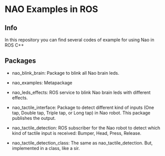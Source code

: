 # NAO Examples in ROS

## Info
In this repository you can find several codes of example for using Nao in ROS C++


## Packages
* nao_blink_brain: Package to blink all Nao brain leds.
* nao_examples: Metapackage
* nao_leds_effects: ROS service to blink Nao brain leds with different effects.
* nao_tactile_interface: Package to detect different kind of inputs (One tap, Double tap, Triple tap, or Long tap) in Nao robot. This package publishes the output.
* nao_tactile_detection:  ROS subscriber for the Nao robot to detect which kind of tactile input is received: Bumper, Head, Press, Release.

* nao_tactile_detection_class: The same as nao_tactile_detection. But, implemented in a class, like a sir.


